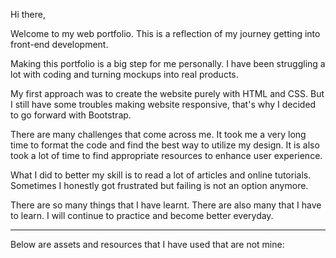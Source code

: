 Hi there,

Welcome to my web portfolio. This is a reflection of my journey getting into front-end development.

Making this portfolio is a big step for me personally. I have been struggling a lot with coding and turning mockups into real products.

My first approach was to create the website purely with HTML and CSS. But I still have some troubles making website responsive, that's why I decided to go forward with Bootstrap.

There are many challenges that come across me. It took me a very long time to format the code and find the best way to utilize my design. It is also took a lot of time to find appropriate resources to enhance user experience.

What I did to better my skill is to read a lot of articles and online tutorials. Sometimes I honestly got frustrated but failing is not an option anymore.

There are so many things that I have learnt. There are also many that I have to learn. I will continue to practice and become better everyday.

--------------------------------------------------------------
Below are assets and resources that I have used that are not mine:

